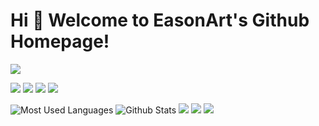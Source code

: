# Hi 🎉 Welcome to EasonArt's Github Homepage!

<img src="https://readme-typing-svg.herokuapp.com/?lines=Welcome,%20visitor!;Hello%20Github%20World!&font=Roboto" />

<p>
<img src="https://img.shields.io/static/v1?label=Program&message=Java,C&color=blue"/>
<a href="https://blog.csdn.net/wangzirui32"><img src="https://img.shields.io/static/v1?label=Blog&message=CSDN&color=red"/></a>
<a href="https://space.bilibili.com/1513364019"><img src="https://img.shields.io/static/v1?label=Video&message=Bilibili&color=cyan"/></a>
<img src="https://visitor-badge.glitch.me/badge?page_id=https://github.com/wangzirui32&right_color=red" />
</p>

![Most Used Languages](https://github-readme-stats.vercel.app/api/top-langs/?username=EasonArt&theme=dark&layout=compact)
![Github Stats](https://github-readme-stats.vercel.app/api?username=EasonArt&show_icons=true&theme=dark&count_private=true)
![](https://stats.justsong.cn/api/csdn?id=EasonArt&theme=dark)
![](https://stats.justsong.cn/api/bilibili/?id=1513364019&theme=dark)
![](https://activity-graph.herokuapp.com/graph?username=wangzirui32&theme=github)
